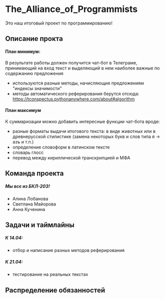 # The_Alliance_of_Programmists
Это наш итоговый проект по программированию!

## Описание прокта
#### План минимум:
В результате работы должен получится чат-бот в Телеграме, принимающий на вход текст и выделяющий в нем наиболее важные по содержанию предложения
- используются разные методы, начисляющие предложениям "индексы значимости"
- методы автоматического реферирования берутся отсюда: https://tconspectus.pythonanywhere.com/about#algorithm
#### План максимум 
К суммаризации можно добавить интересные функции чат-бота вроде:
- разные форматы выдачи итогового текста: в виде животных или в древнерусской стилистике (замена некоторых букв и слов типа я -> азъ и т.п.)
- определение словоформ в латинском тексте
- словарь глосс
- перевод между кириллической транскрипцией и МФА

## Команда проекта
##### Мы все из БКЛ-203!
- Алина Лобанова
- Светлана Майорова
- Анна Кученина

## Задачи и таймлайны
##### К 14.04:
- отбор и написание разных методов реферирования
##### К 21.04:
- тестирование на реальных текстах


## Распределение обязанностей
